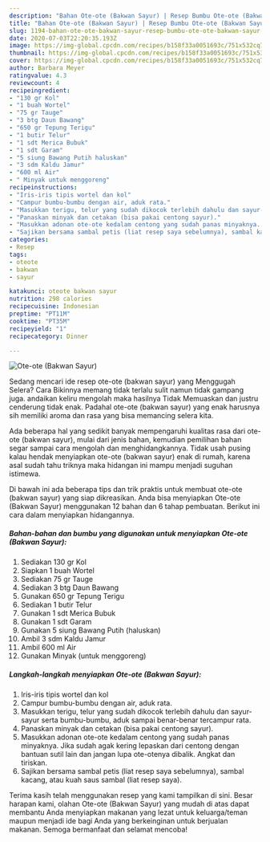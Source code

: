 ```yaml
---
description: "Bahan Ote-ote (Bakwan Sayur) | Resep Bumbu Ote-ote (Bakwan Sayur) Yang Lezat Sekali"
title: "Bahan Ote-ote (Bakwan Sayur) | Resep Bumbu Ote-ote (Bakwan Sayur) Yang Lezat Sekali"
slug: 1194-bahan-ote-ote-bakwan-sayur-resep-bumbu-ote-ote-bakwan-sayur-yang-lezat-sekali
date: 2020-07-03T22:20:35.193Z
image: https://img-global.cpcdn.com/recipes/b158f33a0051693c/751x532cq70/ote-ote-bakwan-sayur-foto-resep-utama.jpg
thumbnail: https://img-global.cpcdn.com/recipes/b158f33a0051693c/751x532cq70/ote-ote-bakwan-sayur-foto-resep-utama.jpg
cover: https://img-global.cpcdn.com/recipes/b158f33a0051693c/751x532cq70/ote-ote-bakwan-sayur-foto-resep-utama.jpg
author: Barbara Meyer
ratingvalue: 4.3
reviewcount: 4
recipeingredient:
- "130 gr Kol"
- "1 buah Wortel"
- "75 gr Tauge"
- "3 btg Daun Bawang"
- "650 gr Tepung Terigu"
- "1 butir Telur"
- "1 sdt Merica Bubuk"
- "1 sdt Garam"
- "5 siung Bawang Putih haluskan"
- "3 sdm Kaldu Jamur"
- "600 ml Air"
- " Minyak untuk menggoreng"
recipeinstructions:
- "Iris-iris tipis wortel dan kol"
- "Campur bumbu-bumbu dengan air, aduk rata."
- "Masukkan terigu, telur yang sudah dikocok terlebih dahulu dan sayur-sayur serta bumbu-bumbu, aduk sampai benar-benar tercampur rata."
- "Panaskan minyak dan cetakan (bisa pakai centong sayur)."
- "Masukkan adonan ote-ote kedalam centong yang sudah panas minyaknya. Jika sudah agak kering lepaskan dari centong dengan bantuan sutil lain dan jangan lupa ote-otenya dibalik. Angkat dan tiriskan."
- "Sajikan bersama sambal petis (liat resep saya sebelumnya), sambal kacang, atau kuah saus sambal (liat resep saya)."
categories:
- Resep
tags:
- oteote
- bakwan
- sayur

katakunci: oteote bakwan sayur 
nutrition: 298 calories
recipecuisine: Indonesian
preptime: "PT11M"
cooktime: "PT35M"
recipeyield: "1"
recipecategory: Dinner

---
```



![Ote-ote (Bakwan Sayur)](https://img-global.cpcdn.com/recipes/b158f33a0051693c/751x532cq70/ote-ote-bakwan-sayur-foto-resep-utama.jpg)

Sedang mencari ide resep ote-ote (bakwan sayur) yang Menggugah Selera? Cara Bikinnya memang tidak terlalu sulit namun tidak gampang juga. andaikan keliru mengolah maka hasilnya Tidak Memuaskan dan justru cenderung tidak enak. Padahal ote-ote (bakwan sayur) yang enak harusnya sih memiliki aroma dan rasa yang bisa memancing selera kita.



Ada beberapa hal yang sedikit banyak mempengaruhi kualitas rasa dari ote-ote (bakwan sayur), mulai dari jenis bahan, kemudian pemilihan bahan segar sampai cara mengolah dan menghidangkannya. Tidak usah pusing kalau hendak menyiapkan ote-ote (bakwan sayur) enak di rumah, karena asal sudah tahu triknya maka hidangan ini mampu menjadi suguhan istimewa.


Di bawah ini ada beberapa tips dan trik praktis untuk membuat ote-ote (bakwan sayur) yang siap dikreasikan. Anda bisa menyiapkan Ote-ote (Bakwan Sayur) menggunakan 12 bahan dan 6 tahap pembuatan. Berikut ini cara dalam menyiapkan hidangannya.

<!--inarticleads1-->

##### Bahan-bahan dan bumbu yang digunakan untuk menyiapkan Ote-ote (Bakwan Sayur):

1. Sediakan 130 gr Kol
1. Siapkan 1 buah Wortel
1. Sediakan 75 gr Tauge
1. Sediakan 3 btg Daun Bawang
1. Gunakan 650 gr Tepung Terigu
1. Sediakan 1 butir Telur
1. Gunakan 1 sdt Merica Bubuk
1. Gunakan 1 sdt Garam
1. Gunakan 5 siung Bawang Putih (haluskan)
1. Ambil 3 sdm Kaldu Jamur
1. Ambil 600 ml Air
1. Gunakan  Minyak (untuk menggoreng)




<!--inarticleads2-->

##### Langkah-langkah menyiapkan Ote-ote (Bakwan Sayur):

1. Iris-iris tipis wortel dan kol
1. Campur bumbu-bumbu dengan air, aduk rata.
1. Masukkan terigu, telur yang sudah dikocok terlebih dahulu dan sayur-sayur serta bumbu-bumbu, aduk sampai benar-benar tercampur rata.
1. Panaskan minyak dan cetakan (bisa pakai centong sayur).
1. Masukkan adonan ote-ote kedalam centong yang sudah panas minyaknya. Jika sudah agak kering lepaskan dari centong dengan bantuan sutil lain dan jangan lupa ote-otenya dibalik. Angkat dan tiriskan.
1. Sajikan bersama sambal petis (liat resep saya sebelumnya), sambal kacang, atau kuah saus sambal (liat resep saya).




Terima kasih telah menggunakan resep yang kami tampilkan di sini. Besar harapan kami, olahan Ote-ote (Bakwan Sayur) yang mudah di atas dapat membantu Anda menyiapkan makanan yang lezat untuk keluarga/teman maupun menjadi ide bagi Anda yang berkeinginan untuk berjualan makanan. Semoga bermanfaat dan selamat mencoba!
